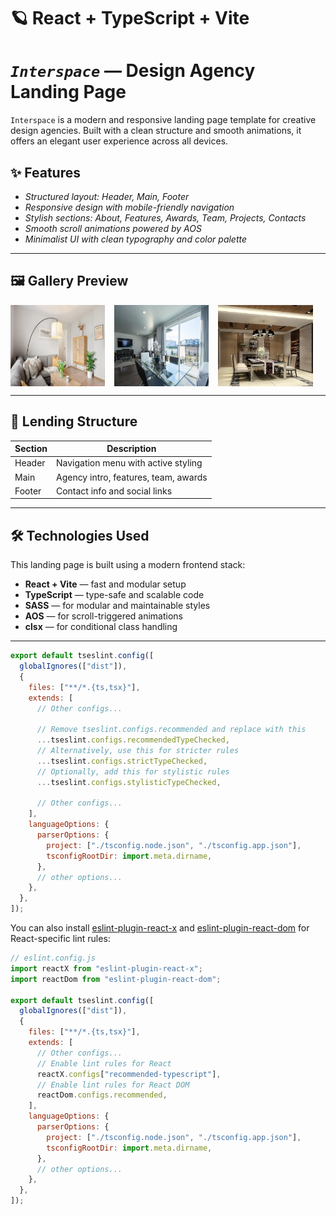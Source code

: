 # 🪐 React + TypeScript + Vite

# _`Interspace`_ — Design Agency Landing Page

`Interspace` is a modern and responsive landing page template for creative design agencies. Built with a clean structure and smooth animations, it offers an elegant user experience across all devices.

## ✨ Features

- _Structured layout: Header, Main, Footer_
- _Responsive design with mobile-friendly navigation_
- _Stylish sections: About, Features, Awards, Team, Projects, Contacts_
- _Smooth scroll animations powered by AOS_
- _Minimalist UI with clean typography and color palette_

---

## 🖼️ Gallery Preview

<div style="display: flex; flex-wrap: wrap; gap: 15px;">
  <img src="./src/assets/img/projects/big.jpg" width="30%" height="130px" alt="apartment"/>
  <img src="./src/assets/img/projects/apartment.jpg" width="30%" height="130px" alt="bedroom"/>
  <img src="./src/assets/img/projects/kitchen.jpg" width="30%" height="130px" alt="kitchen"/>
</div>

---

## 🧭 Lending Structure

| Section | Description                          |
| ------- | ------------------------------------ |
| Header  | Navigation menu with active styling  |
| Main    | Agency intro, features, team, awards |
| Footer  | Contact info and social links        |

---

## 🛠️ Technologies Used

This landing page is built using a modern frontend stack:

- **React + Vite** — fast and modular setup
- **TypeScript** — type-safe and scalable code
- **SASS** — for modular and maintainable styles
- **AOS** — for scroll-triggered animations
- **clsx** — for conditional class handling

---

```js
export default tseslint.config([
  globalIgnores(["dist"]),
  {
    files: ["**/*.{ts,tsx}"],
    extends: [
      // Other configs...

      // Remove tseslint.configs.recommended and replace with this
      ...tseslint.configs.recommendedTypeChecked,
      // Alternatively, use this for stricter rules
      ...tseslint.configs.strictTypeChecked,
      // Optionally, add this for stylistic rules
      ...tseslint.configs.stylisticTypeChecked,

      // Other configs...
    ],
    languageOptions: {
      parserOptions: {
        project: ["./tsconfig.node.json", "./tsconfig.app.json"],
        tsconfigRootDir: import.meta.dirname,
      },
      // other options...
    },
  },
]);
```

You can also install [eslint-plugin-react-x](https://github.com/Rel1cx/eslint-react/tree/main/packages/plugins/eslint-plugin-react-x) and [eslint-plugin-react-dom](https://github.com/Rel1cx/eslint-react/tree/main/packages/plugins/eslint-plugin-react-dom) for React-specific lint rules:

```js
// eslint.config.js
import reactX from "eslint-plugin-react-x";
import reactDom from "eslint-plugin-react-dom";

export default tseslint.config([
  globalIgnores(["dist"]),
  {
    files: ["**/*.{ts,tsx}"],
    extends: [
      // Other configs...
      // Enable lint rules for React
      reactX.configs["recommended-typescript"],
      // Enable lint rules for React DOM
      reactDom.configs.recommended,
    ],
    languageOptions: {
      parserOptions: {
        project: ["./tsconfig.node.json", "./tsconfig.app.json"],
        tsconfigRootDir: import.meta.dirname,
      },
      // other options...
    },
  },
]);
```
